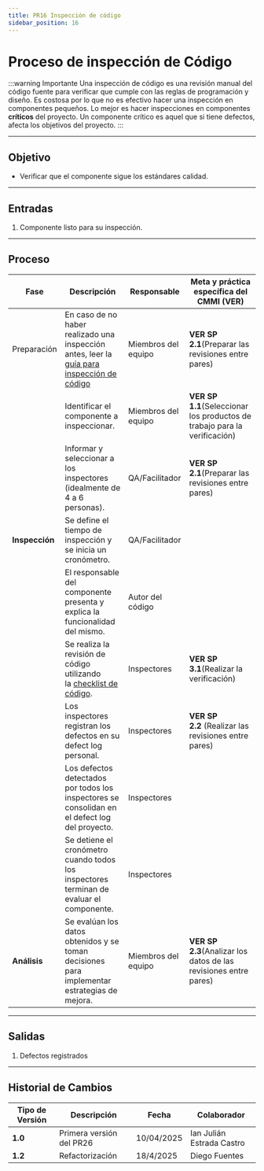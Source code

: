```yaml
---
title: PR16 Inspección de código
sidebar_position: 16
---
```


# Proceso de inspección de Código

:::warning Importante
Una inspección de código es una revisión manual del código fuente para verificar que cumple con las reglas de programación y diseño. Es costosa por lo que no es efectivo hacer una inspección en componentes pequeños. Lo mejor es hacer inspecciones en componentes **críticos** del proyecto. Un componente crítico es aquel que si tiene defectos, afecta los objetivos del proyecto.
:::

---

## Objetivo

- Verificar que el componente sigue los estándares calidad.

---

## Entradas

1. Componente listo para su inspección.

---

## Proceso

| **Fase**       | **Descripción**                                                                                           | **Responsable**     | **Meta y práctica específica del CMMI (VER)**                             |
| -------------- | --------------------------------------------------------------------------------------------------------- | ------------------- | ------------------------------------------------------------------------- |
| Preparación    | En caso de no haber realizado una inspección antes, leer la [guía para inspección de código](docs/guias/) | Miembros del equipo | **VER SP 2.1**(Preparar las revisiones entre pares)                       |
|                | Identificar el componente a inspeccionar.                                                                 | Miembros del equipo | **VER SP 1.1**(Seleccionar los productos de trabajo para la verificación) |
|                | Informar y seleccionar a los inspectores (idealmente de 4 a 6 personas).                                  | QA/Facilitador      | **VER SP 2.1**(Preparar las revisiones entre pares)                       |
| **Inspección** | Se define el tiempo de inspección y se inicia un cronómetro.                                              | QA/Facilitador      |                                                                           |
|                | El responsable del componente presenta y explica la funcionalidad del mismo.                              | Autor del código    |                                                                           |
|                | Se realiza la revisión de código utilizando la [checklist de código](../recursos/checklists.md).          | Inspectores         | **VER SP 3.1**(Realizar la verificación)                                  |
|                | Los inspectores registran los defectos en su defect log personal.                                         | Inspectores         | **VER SP 2.2** (Realizar las revisiones entre pares)                      |
|                | Los defectos detectados por todos los inspectores se consolidan en el defect log del proyecto.            | Inspectores         |                                                                           |
|                | Se detiene el cronómetro cuando todos los inspectores terminan de evaluar el componente.                  | Inspectores         |                                                                           |
| **Análisis**   | Se evalúan los datos obtenidos y se toman decisiones para implementar estrategias de mejora.              | Miembros del equipo | **VER SP 2.3**(Analizar los datos de las revisiones entre pares)          |

---

## Salidas

1. Defectos registrados

---

## Historial de Cambios

| **Tipo de Versión** | **Descripción**          | **Fecha**  | **Colaborador**           |
| ------------------- | ------------------------ | ---------- | ------------------------- |
| **1.0**             | Primera versión del PR26 | 10/04/2025 | Ian Julián Estrada Castro |
| **1.2**             | Refactorización          | 18/4/2025  | Diego Fuentes             |
